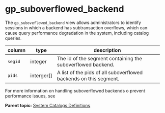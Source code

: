 # gp_suboverflowed_backend 

The `gp_suboveflowed_backend` view allows administrators to identify sessions in which a backend has subtransaction overflows, 
which can cause query performance degradation in the system, including catalog queries.

|column|type|description|
|------|----|----------|
|`segid`|integer|The id of the segment containing the suboverflowed backend.|
|`pids`|interger[]|A list of the pids of all suboverflowed backends on this segment.|

For more information on handling suboverflowed backends o prevent performance issues, see  

**Parent topic:** [System Catalogs Definitions](../system_catalogs/catalog_ref-html.html)

